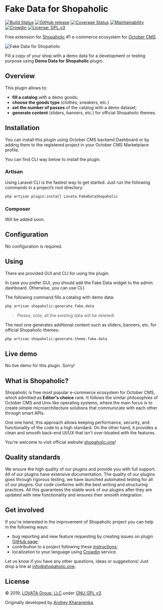 # Fake Data for Shopaholic

[![Build Status](https://travis-ci.org/oc-shopaholic/oc-fake-data-shopaholic-plugin.svg?branch=master)](https://travis-ci.org/oc-shopaholic/oc-fake-data-shopaholic-plugin) [![GitHub release](https://img.shields.io/github/release/oc-shopaholic/oc-fake-data-shopaholic-plugin)](https://github.com/oc-shopaholic/oc-vk-goods-shopaholic-plugin) [![Coverage Status](https://coveralls.io/repos/github/oc-shopaholic/oc-fake-data-shopaholic-plugin/badge.svg?branch=master)](https://coveralls.io/github/oc-shopaholic/oc-vk-goods-shopaholic-plugin?branch=master) [![Maintainability](https://api.codeclimate.com/v1/badges/9b49b9523b9976ad161f/maintainability)](https://codeclimate.com/github/oc-shopaholic/oc-vk-goods-shopaholic-plugin/maintainability) [![Crowdin](https://badges.crowdin.net/oc-fake-data-for-shopaholic/localized.svg)](https://crowdin.com/project/oc-fake-data-for-shopaholic) [![License: GPL v3](https://img.shields.io/badge/License-GPL%20v3-blue.svg)](https://www.gnu.org/licenses/gpl-3.0)

Free extension for [Shopaholic](https://github.com/oc-shopaholic/oc-shopaholic-plugin) #1 e-commerce ecosystem for [October CMS](https://octobercms.com).

![Fake Data for Shopaholic](assets/identity/banner-837×348.png)

Fill a copy of your shop with a demo data for a development or testing purpose using **Demo Data for Shopaholic** plugin.

## Overview

This plugin allows to:

* **fill a catalog** with a demo goods;
* **choose the goods type** (clothes, sneakers, etc.)
* **set the number of passes** of the catalog with a demo dataset;
* **generate content** (sliders, banners, etc.) for official Shopaholic themes.

## Installation

You can install this plugin using October CMS backend Dashboard or by adding them to the registered project in your October CMS Marketplace profile.

You can find CLI way below to install the plugin.

### Artisan

Using Laravel CLI is the fastest way to get started. Just run the following commands in a project’s root directory:

```bash
php artisan plugin:install Lovata.FakeDataShopaholic
```

### Composer

Will be added soon.

## Configuration

No configuration is required.

## Using

There are provided GUI and CLI for using the plugin.

In case you prefer GUI, you should add the Fake Data widget to the admin dashboard. Otherwise, you can use CLI.

The following command fills a catalog with demo data:

```bash
php artisan shopaholic:generate.fake.data
```
>Please, note, all the existing data will be deleted!

The next one generates additional content such as sliders, banners, etc. for official Shopaholic themes:

```bash
php artisan shopaholic:generate.theme.fake.data
```

## Live demo

No live demo for this plugin. Sorry!

## What is Shopaholic?

Shopaholic is free most popular e-commerce ecosystem for October CMS, which admitted as **Editor's choice** rank.
It follows the similar philosophies of October CMS and Unix like operating systems, where the main focus is to create simple microarchitecture solutions that communicate with each other through smart APIs.

One one hand, this approach allows keeping performance, security, and functionality of the code to a high standard.
On the other hand, it provides a clean and smooth back-end UI/UX that isn't over-bloated with the features.

You're welcome to visit official website [shopaholic.one](shopaholic.one)! 

## Quality standards

We ensure the high quality of our plugins and provide you with full support. All of our plugins have extensive documentation. The quality of our plugins goes through rigorous testing, we have launched automated testing for all of our plugins.
Our code conforms with the best writing and structuring practices.
All this guarantees the stable work of our plugins after they are updated with new functionality and ensures their smooth integration.

## Get involved

If you're interested in the improvement of Shopaholic project you can help in the following ways:
* bug reporting and new feature requesting by creating issues on plugin [GitHub page](https://github.com/oc-shopaholic/oc-fake-data-shopaholic-plugin/issues);
* contribution to a project following these [instructions](https://github.com/oc-shopaholic/oc-fake-data-shopaholic-plugin/blob/master/CONTRIBUTING.md);
* localization to your language using [Crowdin](https://crowdin.com/project/oc-fake-data-for-shopaholic) service.

Let us know if you have any other questions, ideas or suggestions! Just drop a line at [info@shopaholic.one](mailto:info@shopaholic.one).

## License

© 2019, [LOVATA Group, LLC](https://github.com/lovata) under [GNU GPL v3](https://opensource.org/licenses/GPL-3.0).

Originally developed by [Andrey Kharanenka](https://github.com/kharanenka).

